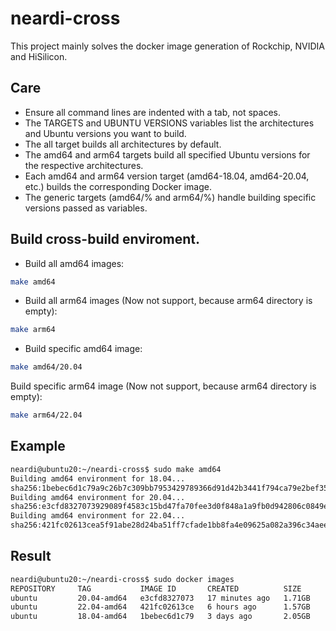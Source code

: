 # neardi-cross

This project mainly solves the docker image generation of Rockchip, NVIDIA and HiSilicon.

## Care

- Ensure all command lines are indented with a tab, not spaces.
- The TARGETS and UBUNTU VERSIONS variables list the architectures and Ubuntu versions you want to build.
- The all target builds all architectures by default.
- The amd64 and arm64 targets build all specified Ubuntu versions for the respective architectures.
- Each amd64 and arm64 version target (amd64-18.04, amd64-20.04, etc.) builds the corresponding Docker image.
- The generic targets (amd64/% and arm64/%) handle building specific versions passed as variables.

## Build cross-build enviroment.

- Build all amd64 images:

```bash
make amd64
```

- Build all arm64 images (Now not support, because arm64 directory is empty):

```bash
make arm64
```

- Build specific amd64 image:

```bash
make amd64/20.04
```

Build specific arm64 image (Now not support, because arm64 directory is empty):

```bash
make arm64/22.04
```

## Example

```bash
neardi@ubuntu20:~/neardi-cross$ sudo make amd64
Building amd64 environment for 18.04...
sha256:1bebec6d1c79a9c26b7c309bb7953429789366d91d42b3441f794ca79e2bef35
Building amd64 environment for 20.04...
sha256:e3cfd8327073929089f4583c15bd47fa70fee3d0f848a1a9fb0d942806c0849e
Building amd64 environment for 22.04...
sha256:421fc02613cea5f91abe28d24ba51ff7cfade1bb8fa4e09625a082a396c34aee
```
## Result

```bash
neardi@ubuntu20:~/neardi-cross$ sudo docker images
REPOSITORY     TAG           IMAGE ID       CREATED          SIZE
ubuntu         20.04-amd64   e3cfd8327073   17 minutes ago   1.71GB
ubuntu         22.04-amd64   421fc02613ce   6 hours ago      1.57GB
ubuntu         18.04-amd64   1bebec6d1c79   3 days ago       2.05GB
```
